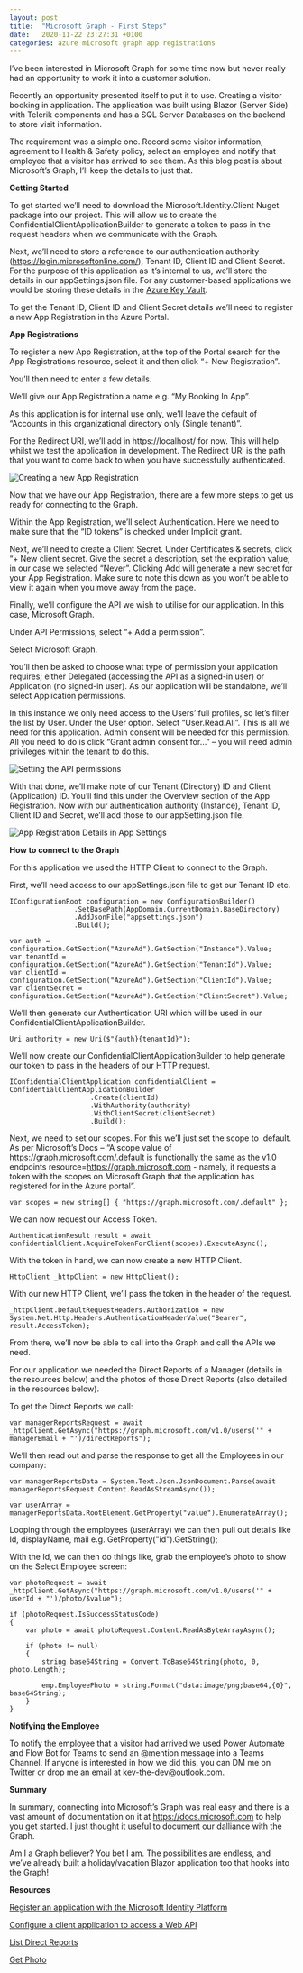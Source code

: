 ```yaml
---
layout: post
title:  "Microsoft Graph - First Steps"
date:   2020-11-22 23:27:31 +0100
categories: azure microsoft graph app registrations
---
```


I’ve been interested in Microsoft Graph for some time now but never really had an opportunity to work it into a customer solution.

Recently an opportunity presented itself to put it to use.  Creating a visitor booking in application.
The application was built using Blazor (Server Side) with Telerik components and has a SQL Server Databases on the backend to store visit information.

The requirement was a simple one.  Record some visitor information, agreement to Health & Safety policy, select an employee and notify that employee that a visitor has arrived to see them.
As this blog post is about Microsoft’s Graph, I’ll keep the details to just that.

**Getting Started**

To get started we’ll need to download the Microsoft.Identity.Client Nuget package into our project.  This will allow us to create the ConfidentialClientApplicationBuilder to generate a token to pass in the request headers when we communicate with the Graph.

Next, we’ll need to store a reference to our authentication authority (https://login.microsoftonline.com/), Tenant ID, Client ID and Client Secret.  For the purpose of this application as it’s internal to us, we’ll store the details in our appSettings.json file.  For any customer-based applications we would be storing these details in the [Azure Key Vault](https://azure.microsoft.com/en-gb/services/key-vault/).

To get the Tenant ID, Client ID and Client Secret details we’ll need to register a new App Registration in the Azure Portal.

**App Registrations**

To register a new App Registration, at the top of the Portal search for the App Registrations resource, select it and then click “+ New Registration”.

You’ll then need to enter a few details.

We’ll give our App Registration a name e.g. “My Booking In App”.

As this application is for internal use only, we’ll leave the default of “Accounts in this organizational directory only (Single tenant)”.

For the Redirect URI, we’ll add in https://localhost/ for now.  This will help whilst we test the application in development.  The Redirect URI is the path that you want to come back to when you have successfully authenticated.

<img src="/images/BookingAppRegistrations.jpg" alt="Creating a new App Registration" />

Now that we have our App Registration, there are a few more steps to get us ready for connecting to the Graph.

Within the App Registration, we’ll select Authentication.  Here we need to make sure that the “ID tokens” is checked under Implicit grant.

Next, we’ll need to create a Client Secret.  Under Certificates & secrets, click “+ New client secret.  Give the secret a description, set the expiration value; in our case we selected “Never”.  Clicking Add will generate a new secret for your App Registration.  Make sure to note this down as you won’t be able to view it again when you move away from the page.

Finally, we’ll configure the API we wish to utilise for our application.  In this case, Microsoft Graph.

Under API Permissions, select “+ Add a permission”.

Select Microsoft Graph.

You’ll then be asked to choose what type of permission your application requires; either Delegated (accessing the API as a signed-in user) or Application (no signed-in user).  As our application will be standalone, we’ll select Application permissions.

In this instance we only need access to the Users’ full profiles, so let’s filter the list by User.  Under the User option.  Select “User.Read.All”.  This is all we need for this application.  Admin consent will be needed for this permission.  All you need to do is click “Grant admin consent for…” – you will need admin privileges within the tenant to do this.

<img src="/images/BookingApplicationPermissions.jpg" alt="Setting the API permissions" />

With that done, we’ll make note of our Tenant (Directory) ID and Client (Application) ID.  You’ll find this under the Overview section of the App Registration.  Now with our authentication authority (Instance), Tenant ID, Client ID and Secret, we’ll add those to our appSetting.json file.

<img src="/images/BookingAppSettings.jpg" alt="App Registration Details in App Settings" />

**How to connect to the Graph**

For this application we used the HTTP Client to connect to the Graph.

First, we’ll need access to our appSettings.json file to get our Tenant ID etc.

```
IConfigurationRoot configuration = new ConfigurationBuilder()
                .SetBasePath(AppDomain.CurrentDomain.BaseDirectory)
                .AddJsonFile("appsettings.json")
                .Build();

var auth = configuration.GetSection("AzureAd").GetSection("Instance").Value;
var tenantId = configuration.GetSection("AzureAd").GetSection("TenantId").Value;
var clientId = configuration.GetSection("AzureAd").GetSection("ClientId").Value;
var clientSecret = configuration.GetSection("AzureAd").GetSection("ClientSecret").Value;
```

We’ll then generate our Authentication URI which will be used in our ConfidentialClientApplicationBuilder.

`Uri authority = new Uri($"{auth}{tenantId}");`

We’ll now create our ConfidentialClientApplicationBuilder to help generate our token to pass in the headers of our HTTP request.

```
IConfidentialClientApplication confidentialClient = ConfidentialClientApplicationBuilder
                    .Create(clientId)
                    .WithAuthority(authority)
                    .WithClientSecret(clientSecret)
                    .Build();
```

Next, we need to set our scopes.  For this we’ll just set the scope to .default.  As per Microsoft’s Docs – “A scope value of https://graph.microsoft.com/.default is functionally the same as the v1.0 endpoints resource=https://graph.microsoft.com - namely, it requests a token with the scopes on Microsoft Graph that the application has registered for in the Azure portal”.

`var scopes = new string[] { "https://graph.microsoft.com/.default" };`

We can now request our Access Token.

`AuthenticationResult result = await confidentialClient.AcquireTokenForClient(scopes).ExecuteAsync();`

With the token in hand, we can now create a new HTTP Client.

`HttpClient _httpClient = new HttpClient();`

With our new HTTP Client, we’ll pass the token in the header of the request.

`_httpClient.DefaultRequestHeaders.Authorization = new System.Net.Http.Headers.AuthenticationHeaderValue("Bearer", result.AccessToken);`

From there, we’ll now be able to call into the Graph and call the APIs we need.

For our application we needed the Direct Reports of a Manager (details in the resources below) and the photos of those Direct Reports (also detailed in the resources below).

To get the Direct Reports we call:

`var managerReportsRequest = await _httpClient.GetAsync("https://graph.microsoft.com/v1.0/users('" + managerEmail + "')/directReports");`

We’ll then read out and parse the response to get all the Employees in our company:

`var managerReportsData = System.Text.Json.JsonDocument.Parse(await managerReportsRequest.Content.ReadAsStreamAsync());`

`var userArray = managerReportsData.RootElement.GetProperty("value").EnumerateArray();`

Looping through the employees (userArray) we can then pull out details like Id, displayName, mail e.g. GetProperty("id").GetString();

With the Id, we can then do things like, grab the employee’s photo to show on the Select Employee screen:

```
var photoRequest = await _httpClient.GetAsync("https://graph.microsoft.com/v1.0/users('" + userId + "')/photo/$value");

if (photoRequest.IsSuccessStatusCode)
{
    var photo = await photoRequest.Content.ReadAsByteArrayAsync();

    if (photo != null)
    {
        string base64String = Convert.ToBase64String(photo, 0, photo.Length);

        emp.EmployeePhoto = string.Format("data:image/png;base64,{0}", base64String);
    }
}
```

**Notifying the Employee**

To notify the employee that a visitor had arrived we used Power Automate and Flow Bot for Teams to send an @mention message into a Teams Channel.  If anyone is interested in how we did this, you can DM me on Twitter or drop me an email at kev-the-dev@outlook.com.

**Summary**

In summary, connecting into Microsoft’s Graph was real easy and there is a vast amount of documentation on it at https://docs.microsoft.com to help you get started.  I just thought it useful to document our dalliance with the Graph.

Am I a Graph believer?  You bet I am.  The possibilities are endless, and we’ve already built a holiday/vacation Blazor application too that hooks into the Graph!

**Resources**

[Register an application with the Microsoft Identity Platform](https://docs.microsoft.com/en-us/azure/active-directory/develop/quickstart-register-app)

[Configure a client application to access a Web API](https://docs.microsoft.com/en-us/azure/active-directory/develop/quickstart-configure-app-access-web-apis)

[List Direct Reports](https://docs.microsoft.com/en-us/graph/api/user-list-directreports?view=graph-rest-1.0&tabs=http)

[Get Photo](https://docs.microsoft.com/en-us/graph/api/profilephoto-get?view=graph-rest-1.0)
